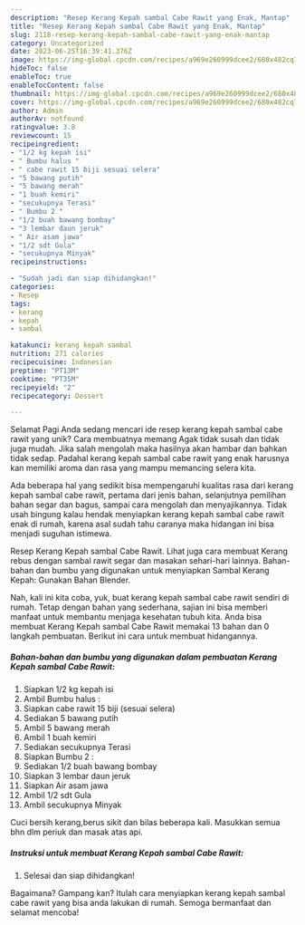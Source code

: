 ```yaml
---
description: "Resep Kerang Kepah sambal Cabe Rawit yang Enak, Mantap"
title: "Resep Kerang Kepah sambal Cabe Rawit yang Enak, Mantap"
slug: 2118-resep-kerang-kepah-sambal-cabe-rawit-yang-enak-mantap
category: Uncategorized
date: 2023-06-25T16:39:41.376Z
image: https://img-global.cpcdn.com/recipes/a969e260999dcee2/680x482cq70/kerang-kepah-sambal-cabe-rawit-foto-resep-utama.jpg
hideToc: false
enableToc: true
enableTocContent: false
thumbnail: https://img-global.cpcdn.com/recipes/a969e260999dcee2/680x482cq70/kerang-kepah-sambal-cabe-rawit-foto-resep-utama.jpg
cover: https://img-global.cpcdn.com/recipes/a969e260999dcee2/680x482cq70/kerang-kepah-sambal-cabe-rawit-foto-resep-utama.jpg
author: Admin
authorAv: notfound
ratingvalue: 3.8
reviewcount: 15
recipeingredient:
- "1/2 kg kepah isi"
- " Bumbu halus "
- " cabe rawit 15 biji sesuai selera"
- "5 bawang putih"
- "5 bawang merah"
- "1 buah kemiri"
- "secukupnya Terasi"
- " Bumbu 2 "
- "1/2 buah bawang bombay"
- "3 lembar daun jeruk"
- " Air asam jawa"
- "1/2 sdt Gula"
- "secukupnya Minyak"
recipeinstructions:

- "Sudah jadi dan siap dihidangkan!"
categories:
- Resep
tags:
- kerang
- kepah
- sambal

katakunci: kerang kepah sambal 
nutrition: 271 calories
recipecuisine: Indonesian
preptime: "PT13M"
cooktime: "PT35M"
recipeyield: "2"
recipecategory: Dessert

---
```



Selamat Pagi Anda sedang mencari ide resep kerang kepah sambal cabe rawit yang unik? Cara membuatnya memang Agak tidak susah dan tidak juga mudah. Jika salah mengolah maka hasilnya akan hambar dan bahkan tidak sedap. Padahal kerang kepah sambal cabe rawit yang enak harusnya kan memiliki aroma dan rasa yang mampu memancing selera kita.


Ada beberapa hal yang sedikit bisa mempengaruhi kualitas rasa dari kerang kepah sambal cabe rawit, pertama dari jenis bahan, selanjutnya pemilihan bahan segar dan bagus, sampai cara mengolah dan menyajikannya. Tidak usah bingung kalau hendak menyiapkan kerang kepah sambal cabe rawit enak di rumah, karena asal sudah tahu caranya maka hidangan ini bisa menjadi suguhan istimewa.

Resep Kerang Kepah sambal Cabe Rawit. Lihat juga cara membuat Kerang rebus dengan sambal rawit segar dan masakan sehari-hari lainnya. Bahan-bahan dan bumbu yang digunakan untuk menyiapkan Sambal Kerang Kepah: Gunakan Bahan Blender.


Nah, kali ini kita coba, yuk, buat kerang kepah sambal cabe rawit sendiri di rumah. Tetap dengan bahan yang sederhana, sajian ini bisa memberi manfaat untuk membantu menjaga kesehatan tubuh kita. Anda bisa membuat Kerang Kepah sambal Cabe Rawit memakai 13 bahan dan 0 langkah pembuatan. Berikut ini cara untuk membuat hidangannya.

<!--inarticleads1-->

##### Bahan-bahan dan bumbu yang digunakan dalam pembuatan Kerang Kepah sambal Cabe Rawit:

1. Siapkan 1/2 kg kepah isi
1. Ambil  Bumbu halus :
1. Siapkan  cabe rawit 15 biji (sesuai selera)
1. Sediakan 5 bawang putih
1. Ambil 5 bawang merah
1. Ambil 1 buah kemiri
1. Sediakan secukupnya Terasi
1. Siapkan  Bumbu 2 :
1. Sediakan 1/2 buah bawang bombay
1. Siapkan 3 lembar daun jeruk
1. Siapkan  Air asam jawa
1. Ambil 1/2 sdt Gula
1. Ambil secukupnya Minyak


Cuci bersih kerang,berus sikit dan bilas beberapa kali. Masukkan semua bhn dlm periuk dan masak atas api. 

<!--inarticleads2-->

##### Instruksi untuk membuat Kerang Kepah sambal Cabe Rawit:


1. Selesai dan siap dihidangkan!



Bagaimana? Gampang kan? Itulah cara menyiapkan kerang kepah sambal cabe rawit yang bisa anda lakukan di rumah. Semoga bermanfaat dan selamat mencoba!

